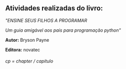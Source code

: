 <h2>Atividades realizadas do livro:</h2> 

<i>"ENSINE SEUS FILHOS A PROGRAMAR

Um guia amigável aos pais para programação python"
</i>

<b>Autor:</b> Bryson Payne

<b>Editora:</b> novatec


<h6>cp = chapter / capítulo</h6>
